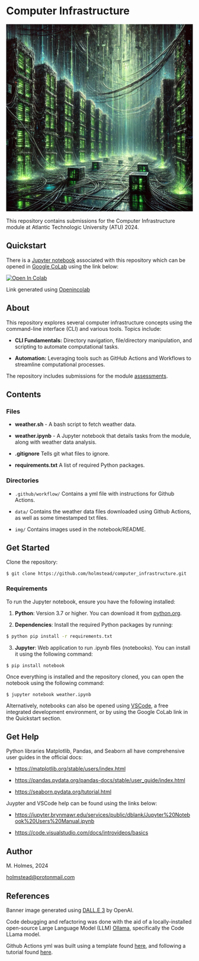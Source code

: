 # Computer Infrastructure

![Matrix inspired computer infrastructure.](img/computer_infrastructure.png)

This repository contains submissions for the Computer Infrastructure module at Atlantic Technologic University (ATU) 2024. 

## Quickstart

There is a [Jupyter notebook](https://jupyter.org/) associated with this repository which can be opened in [Google CoLab](https://colab.research.google.com/) using the link below: 

<a target="_blank" href="https://colab.research.google.com/github/holmstead/computer_infrastructure/blob/main/weather.ipynb">
  <img src="https://colab.research.google.com/assets/colab-badge.svg" alt="Open In Colab"/>
</a>

Link generated using [Openincolab](https://openincolab.com/)

## About

This repository explores several computer infrastructure concepts using the command-line interface (CLI) and various tools. Topics include:

 - **CLI Fundamentals:** Directory navigation, file/directory manipulation, and scripting to automate computational tasks.

 - **Automation:** Leveraging tools such as GitHub Actions and Workflows to streamline computational processes.

The repository includes submissions for the module [assessments](https://github.com/ianmcloughlin/2425_computer_infrastructure?tab=readme-ov-file).

## Contents

### Files

- **weather.sh** - A bash script to fetch weather data.

- **weather.ipynb** - A Jupyter notebook that details tasks from the module, along with weather data analysis.

- **.gitignore** Tells git what files to ignore.

- **requirements.txt** A list of required Python packages. 

### Directories

- `.github/workflow/` Contains a yml file with instructions for Github Actions.

- `data/` Contains the weather data files downloaded using Github Actions, as well as some timestamped txt files. 

- `img/` Contains images used in the notebook/README.

## Get Started

Clone the repository:

```
$ git clone https://github.com/holmstead/computer_infrastructure.git
```

### Requirements

To run the Jupyter notebook, ensure you have the following installed:

1. **Python**: Version 3.7 or higher. You can download it from [python.org](https://www.python.org/downloads/).

2. **Dependencies**: Install the required Python packages by running:
  ```bash
  $ python pip install -r requirements.txt
   ```

3. **Jupyter**: Web application to run .ipynb files (notebooks). You can install it using the following command:

```
$ pip install notebook
```

Once everything is installed and the repository cloned, you can open the notebook using the following command:

```
$ jupyter notebook weather.ipynb
```

Alternatively, notebooks can also be opened using [VSCode](https://code.visualstudio.com/), a free integrated development environment, or by using the Google CoLab link in the Quickstart section.


## Get Help

Python libraries Matplotlib, Pandas, and Seaborn all have comprehensive user guides in the official docs:

- https://matplotlib.org/stable/users/index.html

- https://pandas.pydata.org/pandas-docs/stable/user_guide/index.html

- https://seaborn.pydata.org/tutorial.html

Juypter and VSCode help can be found using the links below:

- https://jupyter.brynmawr.edu/services/public/dblank/Jupyter%20Notebook%20Users%20Manual.ipynb

- https://code.visualstudio.com/docs/introvideos/basics

## Author

M. Holmes, 2024

holmstead@protonmail.com

## References

Banner image generated using [DALL.E 3](https://openai.com/index/dall-e-3/) by OpenAI.

Code debugging and refactoring was done with the aid of a locally-installed open-source Large Language Model (LLM) [Ollama](https://github.com/ollama/ollama), specifically the Code LLama model.

Github Actions yml was built using a template found [here](https://github.com/rangle/gitub-action-template-example), and following a tutorial found [here](https://www.geeksforgeeks.org/github-actions/).
